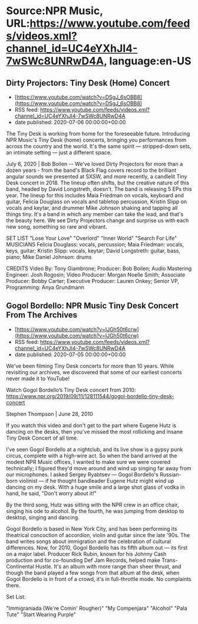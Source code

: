 # Source:NPR Music, URL:https://www.youtube.com/feeds/videos.xml?channel_id=UC4eYXhJI4-7wSWc8UNRwD4A, language:en-US

## Dirty Projectors: Tiny Desk (Home) Concert
 - [https://www.youtube.com/watch?v=DSgJ_6sOBB8](https://www.youtube.com/watch?v=DSgJ_6sOBB8)
 - RSS feed: https://www.youtube.com/feeds/videos.xml?channel_id=UC4eYXhJI4-7wSWc8UNRwD4A
 - date published: 2020-07-06 00:00:00+00:00

The Tiny Desk is working from home for the foreseeable future. Introducing NPR Music's Tiny Desk (home) concerts, bringing you performances from across the country and the world. It's the same spirit — stripped-down sets, an intimate setting — just a different space.

July 6, 2020 | Bob Boilen -- We've loved Dirty Projectors for more than a dozen years - from the band's Black Flag covers record to the brilliant angular sounds we presented at SXSW, and more recently, a candlelit Tiny Desk concert in 2018. The lineup often shifts, but the creative nature of this band, headed by David Longstreth, doesn't. The band is releasing 5 EPs this year. The lineup for this includes Maia Friedman on vocals, keyboard and guitar, Felicia Douglass on vocals and tabletop percussion, Kristin Slipp on vocals and keytar, and drummer Mike Johnson shaking and tapping all things tiny. It's a band in which any member can take the lead, and that's the beauty here. We see Dirty Projectors change and surprise us with each new song, something so rare and vibrant.

SET LIST
"Lose Your Love"
"Overlord"
"Inner World"
"Search For Life"
MUSICIANS
Felicia Douglass: vocals, percussion; Maia Friedman: vocals, keys, guitar; Kristin Slipp: vocals, keytar; David Longstreth: guitar, bass, piano; Mike Daniel Johnson: drums

CREDITS
Video By: Tony Giambrone; Producer: Bob Boilen; Audio Mastering Engineer: Josh Rogosin; Video Producer: Morgan Noelle Smith; Associate Producer: Bobby Carter; Executive Producer: Lauren Onkey; Senior VP, Programming: Anya Grundmann

## Gogol Bordello: NPR Music Tiny Desk Concert From The Archives
 - [https://www.youtube.com/watch?v=IJGh50t6crw](https://www.youtube.com/watch?v=IJGh50t6crw)
 - RSS feed: https://www.youtube.com/feeds/videos.xml?channel_id=UC4eYXhJI4-7wSWc8UNRwD4A
 - date published: 2020-07-05 00:00:00+00:00

We've been filming Tiny Desk concerts for more than 10 years. While revisiting our archives, we discovered that some of our earliest concerts never made it to YouTube! 

Watch Gogol Bordello’s Tiny Desk concert from 2010: https://www.npr.org/2019/09/11/128111544/gogol-bordello-tiny-desk-concert

Stephen Thompson | June 28, 2010

If you watch this video and don't get to the part where Eugene Hutz is dancing on the desks, then you've missed the most rollicking and insane Tiny Desk Concert of all time.


I've seen Gogol Bordello at a nightclub, and its live show is a gypsy punk circus, complete with a high-wire act. So when the band arrived at the modest NPR Music offices, I wanted to make sure we were covered technically; I figured they'd move around and wind up singing far away from our microphones. I asked Sergey Ryabtsev — Gogol Bordello's Russian-born violinist — if he thought bandleader Eugene Hutz might wind up dancing on my desk. With a huge smile and a large shot glass of vodka in hand, he said, "Don't worry about it!"


By the third song, Hutz was sitting with the NPR crew in an office chair, singing his ode to alcohol. By the fourth, he was jumping from desktop to desktop, singing and dancing.


Gogol Bordello is based in New York City, and has been performing its theatrical concoction of accordion, violin and guitar since the late '90s. The band writes songs about immigration and the celebration of cultural differences. Now, for 2010, Gogol Bordello has its fifth album out — its first on a major label. Producer Rick Rubin, known for his Johnny Cash production and for co-founding Def Jam Records, helped make Trans-Continental Hustle. It's an album with more range than sheer thrust, and though the band played a few songs from that album at the desk, when Gogol Bordello is in front of a crowd, it's in full-throttle mode. No complaints there.


Set List:


"Immigraniada (We're Comin' Rougher)"
"My Compenjara"
"Alcohol"
"Pala Tute"
"Start Wearing Purple"

